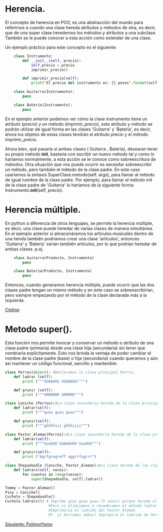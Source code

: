 # Herencia.
 
El concepto de herencia en POO, es una abstracción del mundo para referirnos a cuando una clase hereda atributos y métodos de otra, es decir, que de una super clase heredemos los métodos y atributos a una subclase. También se le puede conocer a esta acción como extender de una clase.

Un ejemplo práctico para este concepto es el siguiente:

```python
    class Instrumento:
        def __init__(self, precio):
            self.precio = precio
            imprimir_precio()

        def imprimir_precio(self):
            print(‘El precio del instrumento es: {} pesos’.format(self.precio))

    class Guitarra(Instrumento):
        pass

    class Batería(Instrumento):
        pass
```

En el ejemplo anterior podemos ver cómo la clase instrumento tiene un atributo (precio) y un método (imprimir_precio), este atributo y método se podrán utilizar de igual forma en las clases 'Guitarra' y 'Batería', es decir, ahora los objetos de estas clases tendrán el atributo precio y el método imprimir_precio.

Ahora bien, qué pasaría sí ambas clases ( Guitarra , Batería), desearan tener su propio método __init__, bastaría con escribir un nuevo método tal y como lo haríamos normalmente, a esta acción se le conoce como sobreescritura de métodos. Otra situación que nos puede ocurrir es necesitar sobreescribir un método, pero también el método de la clase padre. En este caso usaríamos la sintaxis SuperClase.metodo(self. args), para llamar al método de igual nombre de la clase padre. Por ejemplo, para llamar al método init de la clase padre de 'Guitarra' lo haríamos de la siguiente forma: Instrumento.__init__(self, precio).

# Herencia múltiple.

En python a diferencia de otros lenguajes, se permite la herencia múltiple, es decir, una clase puede heredar de varias clases de manera simultánea. En el ejemplo anterior sí almacenáramos los artículos musicales dentro de una tienda también podríamos crear una clase 'artículos', entonces 'Guitarra' y 'Batería' serían también artículos, por lo que podrían heredar de ambas clases. p.ej.

```python
    class Guitarra(Producto, Instrumento)
        pass

    class Batería(Producto, Instrumento)
        pass
```

Entonces, cuando generamos herencia múltiple, puede ocurrir que las dos clases padre tengan un mismo método y en este caso se sobreescribirían, pero siempre empezando por el método de la clase declarada más a la izquierda.

[Código](/Herencia/herencia.py)

# Metodo super().

Esta función nos permite invocar y conservar un método o atributo de una clase padre (primaria) desde una clase hija (secundaria) sin tener que nombrarla explícitamente. Esto nos brinda la ventaja de poder cambiar el nombre de la clase padre (base) o hija (secundaria) cuando queramos y aún así mantener un código funcional, sencillo  y mantenible.

```python
class Perros(object): #Declaramos la clase principal Perros.
    def ladrar (self):
        print ("""GUAAAUU GUAAAUU!""")

    def grunir (self):
        print ("""GRRRRRR GRRRRR""")

class Caniche (Perros):#La clase secundaria hereda de la clase principal perros.
    def ladrar(self):
        print ("""guau guau guau""")

    def grunir(self):
        print ("""gññññiii gñññiiii""")

class Pastor_Aleman(Perros):#La clase secundaria hereda de la clase principal perros.
    def ladrar(self):
        print ("""GuaUUU GUAAAUUU GuaUUU""")

    def grunir(self):
        print ("Agrfgregreff aggrrfsgrrr")

class Shepadoodle (Caniche, Pastor_Aleman):#La clase hereda de las clases hijas de su padre Perros.
    def ladrarx(self, veces):
        for cuantas in range(veces):
            super(Shepadoodle, self).ladrar()

Tommy = Pastor_Aleman()
Piny = Caniche()
Cuchele = Shepadoodle()
Cuchele.ladrarx(5) # Imprime guau guau guau (5 veces) porque heredo el ladrido de la clase padre CANICHE
                    #Pero sí eliminamos o renombramos el método ladrar de CANICHE que imprimiría?
                    #Imprimiría el ladrido del Pastor_Aleman
                    #Y  sí borramos ambos? Imprimirá el ladrido de Perros!
```

[Siguiente: Polimorfismo](/Polimorfismo/Polimorfismo.md)
